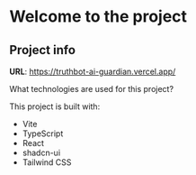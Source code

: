 # Welcome to the project

## Project info

**URL**: https://truthbot-ai-guardian.vercel.app/

 What technologies are used for this project?

This project is built with:

- Vite
- TypeScript
- React
- shadcn-ui
- Tailwind CSS


